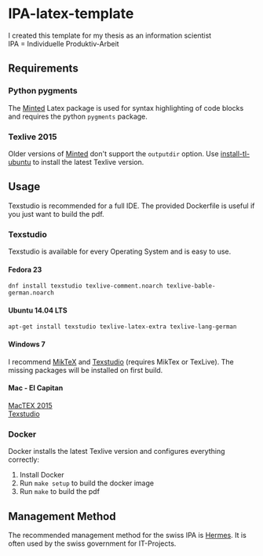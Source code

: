 # IPA-latex-template
I created this template for my thesis as an information scientist<br>
IPA = Individuelle Produktiv-Arbeit

## Requirements
### Python pygments
The [Minted](https://github.com/gpoore/minted) Latex package is used for syntax highlighting of code blocks and requires the python `pygments` package.
### Texlive 2015
Older versions of  [Minted](https://github.com/gpoore/minted) don't support the `outputdir` option. Use [install-tl-ubuntu](https://github.com/scottkosty/install-tl-ubuntu) to install the latest Texlive version.

## Usage
Texstudio is recommended for a full IDE. The provided Dockerfile is useful if you just want to build the pdf.

### Texstudio
Texstudio is available for every Operating System and is easy to use.
#### Fedora 23
```
dnf install texstudio texlive-comment.noarch texlive-bable-german.noarch
```
#### Ubuntu 14.04 LTS
```
apt-get install texstudio texlive-latex-extra texlive-lang-german
```
#### Windows 7
I recommend [MikTeX](http://miktex.org/download) and [Texstudio](http://texstudio.org) (requires MikTex or TexLive). The missing packages will be installed on first build.

#### Mac - El Capitan
[MacTEX 2015](https://tug.org/mactex/mactex-download.html)<br>
[Texstudio](http://www.texstudio.org/)

### Docker
Docker installs the latest Texlive version and configures everything correctly:
 1. Install Docker
 2. Run `make setup` to build the docker image
 3. Run `make` to build the pdf

## Management Method
The recommended management method for the swiss IPA is [Hermes](http://www.hermes.admin.ch/). It is often used by the swiss government for IT-Projects.

